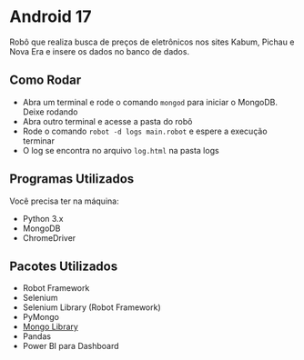 # Android 17

Robô que realiza busca de preços de eletrônicos nos sites Kabum, Pichau e Nova Era e insere os dados no banco de dados.

## Como Rodar

- Abra um terminal e rode o comando ```mongod``` para iniciar o MongoDB. Deixe rodando
- Abra outro terminal e acesse a pasta do robô
- Rode o comando ```robot -d logs main.robot``` e espere a execução terminar
- O log se encontra no arquivo ```log.html``` na pasta logs

## Programas Utilizados

Você precisa ter na máquina:

- Python 3.x
- MongoDB
- ChromeDriver

## Pacotes Utilizados

- Robot Framework
- Selenium
- Selenium Library (Robot Framework)
- PyMongo
- [Mongo Library](https://github.com/rafinhacarneiro/mongolibrary)
- Pandas
- Power BI para Dashboard
